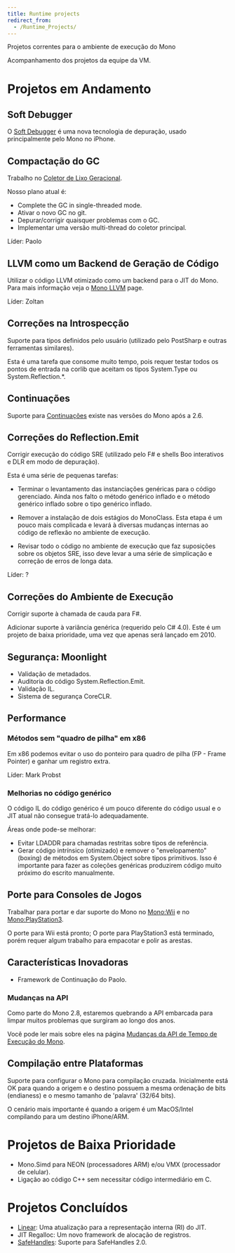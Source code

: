 ```yaml
---
title: Runtime projects
redirect_from:
  - /Runtime_Projects/
---
```


Projetos correntes para o ambiente de execução do Mono

Acompanhamento dos projetos da equipe da VM.

Projetos em Andamento
================

Soft Debugger
-------------

O [Soft Debugger](/docs/advanced/runtime/docs/soft-debugger/) é uma nova tecnologia de depuração, usado principalmente pelo Mono no iPhone.

Compactação do GC
-------------

Trabalho no [Coletor de Lixo Geracional](/docs/advanced/garbage-collector/sgen/).

Nosso plano atual é:

-   Complete the GC in single-threaded mode.
-   Ativar o novo GC no git.
-   Depurar/corrigir quaisquer problemas com o GC.
-   Implementar uma versão multi-thread do coletor principal.

Líder: Paolo

LLVM como um Backend de Geração de Código
---------------------------------

Utilizar o código LLVM otimizado como um backend para o JIT do Mono. Para mais informação veja o [Mono LLVM](/docs/advanced/mono-llvm/) page.

Líder: Zoltan

Correções na Introspecção
----------------

Suporte para tipos definidos pelo usuário (utilizado pelo PostSharp e outras ferramentas similares).

Esta é uma tarefa que consome muito tempo, pois requer testar todos os pontos de entrada na corlib que aceitam os tipos System.Type ou System.Reflection.\*.

Continuações
-------------

Suporte para [Continuações](/archived/continuations) existe nas versões do Mono após a 2.6.

Correções do Reflection.Emit
---------------------

Corrigir execução do código SRE (utilizado pelo F# e shells Boo interativos e DLR em modo de depuração).

Esta é uma série de pequenas tarefas:

-   Terminar o levantamento das instanciações genéricas para o código gerenciado. Ainda nos falto o método genérico inflado e o método genérico inflado sobre o tipo genérico inflado.

-   Remover a instalação de dois estágios do MonoClass. Esta etapa é um pouco mais complicada e levará à diversas mudanças internas ao código de reflexão no ambiente de execução.

-   Revisar todo o código no ambiente de execução que faz suposições sobre os objetos SRE, isso deve levar a uma série de simplicação e correção de erros de longa data.

Líder: ?

Correções do Ambiente de Execução
-------------

Corrigir suporte à chamada de cauda para F#.

Adicionar suporte à variância genérica (requerido pelo C# 4.0). Este é um projeto de baixa prioridade, uma vez que apenas será lançado em 2010.

Segurança: Moonlight
-------------------

-   Validação de metadados.
-   Auditoria do código System.Reflection.Emit.
-   Validação IL.
-   Sistema de segurança CoreCLR.

Performance
-----------

### Métodos sem "quadro de pilha" em x86

Em x86 podemos evitar o uso do ponteiro para quadro de pilha (FP - Frame Pointer) e ganhar um registro extra.

Líder: Mark Probst

### Melhorias no código genérico

O código IL do código genérico é um pouco diferente do código usual e o JIT atual não consegue tratá-lo adequadamente.

Áreas onde pode-se melhorar:

-   Evitar LDADDR para chamadas restritas sobre tipos de referência.
-   Gerar código intrínsico (otimizado) e remover o "envelopamento" (boxing) de métodos em System.Object sobre tipos primitivos. Isso é importante para fazer as coleções genéricas produzirem código muito próximo do escrito manualmente.

Porte para Consoles de Jogos
-------------

Trabalhar para portar e dar suporte do Mono no [Mono:Wii](/docs/about-mono/supported-platforms/wii/) e no [Mono:PlayStation3](/docs/about-mono/supported-platforms/playstation3/).

O porte para Wii está pronto; O porte para PlayStation3 está terminado, porém requer algum trabalho para empacotar e polir as arestas.

Características Inovadoras
-------------------

-   Framework de Continuação do Paolo.

### Mudanças na API

Como parte do Mono 2.8, estaremos quebrando a API embarcada para limpar muitos problemas que surgiram ao longo dos anos.

Você pode ler mais sobre eles na página [Mudanças da API de Tempo de Execução do Mono](/archived/mono_runtime_api_changes).

Compilação entre Plataformas
-----------------

Suporte para configurar o Mono para compilação cruzada. Inicialmente está OK para quando a origem e o destino possuem a mesma ordenação de bits (endianess) e o mesmo tamanho de 'palavra' (32/64 bits).

O cenário mais importante é quando a origem é um MacOS/Intel compilando para um destino iPhone/ARM.

Projetos de Baixa Prioridade
=====================

-   Mono.Simd para NEON (processadores ARM) e/ou VMX (processador de celular).
-   Ligação ao código C++ sem necessitar código intermediário em C.

Projetos Concluídos
==================

-   [Linear](/docs/advanced/runtime/docs/linear-ir/): Uma atualização para a representação interna (RI) do JIT.
-   JIT Regalloc: Um novo framework de alocação de registros.
-   [SafeHandles](/docs/advanced/safehandles/): Suporte para SafeHandles 2.0.

